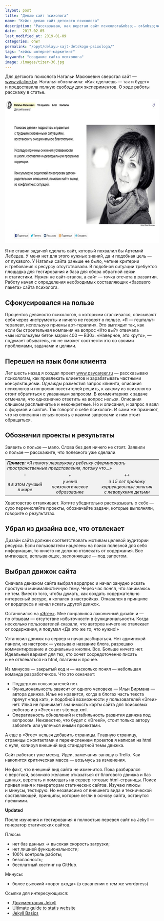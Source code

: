```yaml
---
layout: post
title: "Делаю сайт психолога"
name: "Кейс: делаю сайт детского психолога"
description: "Рассказываю, как верстал сайт психолога&nbsp;— от&nbsp;чего отталкивался в&nbsp;содержании, дизайне и&nbsp;выборе движка сайта."
date:   2017-02-05
last_modified_at: 2019-01-09
categories: опыт
permalink: "/opyt/delayu-sajt-detskogo-psixologa/"
tags: "кейсы интернет-маркетинг"
keywords: "создание сайта психолога"
image: /images/tizer-36.jpg
---
```




<p>Для детского психолога Натальи Масюкевич сверстал сайт&nbsp;— <a href="//www.vitaline.by" target="_blank" rel="noopener">www.vitaline.by</a>. Наталья обозначила: «Как сделаешь&nbsp;— так и&nbsp;будет» и&nbsp;предоставила полную свободу для экспериментов. О&nbsp;ходе работы расскажу в&nbsp;статье.</p>

<p><img src="/images/vitaline_site.jpg" alt="сайт психолога" width="720" height="470" class="img-shadow" title="главная страница vitaline.by" /></p>

<p>Я&nbsp;не&nbsp;ставил задачей сделать сайт, который похвалил&nbsp;бы Артемий Лебедев. У&nbsp;меня нет для этого нужных знаний, да&nbsp;и&nbsp;подобная цель&nbsp;— от&nbsp;лукавого. У&nbsp;Натальи сайта раньше не&nbsp;было, четкие критерии и&nbsp;требования к&nbsp;ресурсу отсутствовали. В&nbsp;подобной ситуации требуется площадка для тестирования и&nbsp;база для сбора обратной связи и&nbsp;статистики. Нужен не&nbsp;сайт-эталон, а&nbsp;сайт&nbsp;— точка отсчета в&nbsp;развитии. Работу начал с&nbsp;определения необходимых составляющих «базового пакета» сайта психолога.</p>
<h2>Сфокусировался на&nbsp;пользе</h2>
<p>Процентов девяносто психологов, с&nbsp;которыми сталкивался, описывают себя через инструменты и&nbsp;ничего не&nbsp;говорят о&nbsp;пользе. «Я&nbsp;— гештальт-терапевт, использую приемы арт-терапии». Это выглядит так, как если&nbsp;бы строительная компания на&nbsp;вопрос «Кто&nbsp;вы?» отвечала «мы&nbsp;используем бетон марки 400&nbsp;— B30». «Наверное, это круто»,&nbsp;— подумает обыватель, но&nbsp;не&nbsp;сможет соотнести это со&nbsp;своими проблемами, задачами и&nbsp;целями.</p>

<h2>Перешел на&nbsp;язык боли клиента</h2>

<p>Лет шесть назад я&nbsp;создал проект <a href="https://www.psycareer.ru" target="_blank" rel="noopener">www.psycareer.ru</a>&nbsp;— рассказываю психологам, как привлекать клиентов и&nbsp;зарабатывать частными консультациями. Однажды разместил запрос клиента, описания психологов и&nbsp;попросил посетителей решить, к&nbsp;какому из&nbsp;психологов стоит обратиться с&nbsp;указанным запросом. В&nbsp;комментариях к&nbsp;задаче отмечали, что однозначно ответить на&nbsp;вопрос нельзя. Описания слишком расплывчатые и&nbsp;неконкретные. Но&nbsp;и&nbsp;описания, и&nbsp;запрос я&nbsp;взял с&nbsp;форумов и&nbsp;сайтов. Так говорят о&nbsp;себе психологи. И&nbsp;сами&nbsp;же признают, что из&nbsp;описания нельзя понять с&nbsp;какими запросами к&nbsp;ним стоит обращаться.</p>

<h2>Обозначил проекты и&nbsp;результаты</h2>

<p>Заявить о&nbsp;пользе&nbsp;— мало. Слова без дел ничего не&nbsp;стоят. Заявили о&nbsp;пользе&nbsp;— расскажите, что полезного уже сделали.</p>
<p></p>
<table bgcolor="#f2f2f2">
<tbody>
<tr>
<td style="width: 615px;" colspan="3"><em><strong>Пример:</strong> «Я&nbsp;помогу леворукому ребенку сформировать пространственные представления, потому что...»</em></td>
</tr>
<tr>
<td style="width: 167px; text-align: center;"><em>-</em></td>
<td style="width: 178px; text-align: center;"><em>+</em></td>
<td style="width: 270px; text-align: center;"><em>++</em></td>
</tr>
<tr>
<td style="width: 167px; text-align: center;"><em>я&nbsp;в&nbsp;этом лучший в&nbsp;мире</em></td>
<td style="width: 178px; text-align: center;"><em>у&nbsp;меня психологическое образование</em></td>
<td style="width: 270px; text-align: center;"><em>я&nbsp;15&nbsp;лет провожу коррекционные занятия с&nbsp;леворукими детьми</em></td>
</tr>
</tbody>
</table>
<p></p>
<p>Хвастовство отталкивает. Хотите убедительно рассказывать о&nbsp;себе&nbsp;— сухо перечисляйте проекты, обозначайте задачи, которые выполняли, говорите о&nbsp;результатах.</p>



<h2>Убрал из&nbsp;дизайна все, что отвлекает</h2>
<p>Дизайн сайта должен соответствовать мотивам целевой аудитории ресурса. Если пользователи нацелены на&nbsp;поиск полезной для себя информации, то&nbsp;ничего не&nbsp;должно отвлекать от&nbsp;содержания. Все мигающее, всплывающее, заслоняющее&nbsp;— под запретом.</p>



<h2>Выбрал движок сайта</h2>
<p>Сначала движком сайта выбрал вордпрес и&nbsp;начал занудно искать простую и&nbsp;минималистичную тему. Через час понял, что занимаюсь не&nbsp;тем. Вместо того, чтобы думать, как создать содержательно интересный ресурс, я&nbsp;копался в&nbsp;настройках. Отказался в&nbsp;принципе от&nbsp;вордпреса и&nbsp;начал искать другой движок.</p>

<p>Остановился на&nbsp;<a href="//blogengine.ru/" target="_blank" rel="noopener nofollow">«Эгее»</a>. Мне понравился лаконичный дизайн и&nbsp;— по&nbsp;отзывам&nbsp;— отсутствие избыточности в&nbsp;функциональности. Когда несколько пользователей сказали, что авторов ничего не&nbsp;отвлекает от&nbsp;содержания, я&nbsp;подумал «Да&nbsp;это&nbsp;же то, что нужно!»</p>

<p>Установил движок на&nbsp;сервер и&nbsp;начал разбираться. Нет админской панели, из&nbsp;настроек&nbsp;— указываю название блога, разрешаю комментирование и&nbsp;социальные кнопки. Все. Больше ничего нет. Идеальный вариант для тех, кто хочет сосредоточенно писать и&nbsp;не&nbsp;отвлекаться на&nbsp;html, плагины и&nbsp;прочее.</p>

<p>Из&nbsp;минусов&nbsp;— закрытый код и&nbsp;— насколько понял&nbsp;— небольшая команда разработчиков. Что это означает:</p>
<ul>
	<li>Поддержки пользователей нет.</li>
	<li>Функциональность зависит от&nbsp;одного человека&nbsp;— Ильи Бирмана&nbsp;— автора движка. Илье не&nbsp;нравится, когда в&nbsp;блогах часть текста прячут «под кат», и&nbsp;подобной возможности у&nbsp;пользователей «Эгеи» нет. Илья не&nbsp;принимает значимость карты сайта для поисковых роботов и&nbsp;в&nbsp;«Эгее» нет sitemap.xml.</li>
	<li>Оперативность обновлений и&nbsp;стабильность развития движка под вопросом. Неизвестно, что будет с&nbsp;«Эгеей», стоит только автору заболеть или увлечься иными проектами.</li>
</ul> <p></p>
<p>А&nbsp;еще в&nbsp;«Эгее» нельзя добавить страницы. Главную страницу, страницы с&nbsp;контактами и&nbsp;перечислением проектов я&nbsp;написал на&nbsp;html с&nbsp;нуля, копируя внешний вид стандартной темы движка.</p>

<p>Сайт работает уже месяц. Идеи, замечания заношу в&nbsp;Trello. Как накопится критическая масса&nbsp;— возьмусь за&nbsp;изменения.</p>

<p>Не&nbsp;факт, что внешний вид сайта не&nbsp;изменится. Пока разбирался с&nbsp;версткой, возникло желание отказаться от&nbsp;блогового движка и&nbsp;баз данных, верстать и&nbsp;помещать на&nbsp;сервер готовые html-страницы. Поиск привел меня к&nbsp;генераторам статических сайтов. Изучаю плюсы и&nbsp;минусы, тестирую. Но&nbsp;независимо от&nbsp;внешнего вида и&nbsp;технической составляющей, принципы, которые легли в&nbsp;основу сайта, останутся прежними.</p>



<div class="with-side  markedfield ">

<strong>Updated</strong>
<p>После изучения и&nbsp;тестирования я&nbsp;полностью перевел сайт на&nbsp;Jekyll&nbsp;— генератор статических сайтов.</p>
<div class="flex-block">
<div class="flex-1">
<p>Плюсы: </p>
<ul>
	<li>нет баз данных → высокая скорость загрузки;</li>
	<li>нет лишней функциональности;</li>
	<li>100% контроль работы;</li>
	<li>безопасность;</li>
	<li>бесплатный хостинг на&nbsp;GitHub.</li>
</ul>
</div>
<div class="flex-1">
<p>Минусы:</p>
<ul>
	<li>более высокий «порог входа» (в&nbsp;сравнении с&nbsp;тем&nbsp;же wordpress)</li>
</ul>
</div>
</div>

<div class="side">
<p>Ссылки для интересующихся:</p>
<ul>
	<li><a href="http://prgssr.ru/documentation/" target="_blank" rel="noopener">Документация Jekyll</a></li>
	<li><a href="https://ines.io/blog/the-ultimate-guide-static-websites-jekyll" target="_blank" rel="noopener">Ultimate guide to&nbsp;statis website</a></li>
	<li><a href="https://blog.webjeda.com/jekyll-tutorials/" target="_blank" rel="noopener">Jekyll Basics</a></li>
</ul>
</div>
</div>
